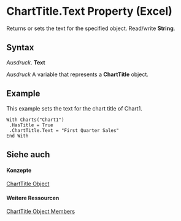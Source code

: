 
# ChartTitle.Text Property (Excel)

Returns or sets the text for the specified object. Read/write  **String**.


## Syntax

 _Ausdruck_. **Text**

 _Ausdruck_ A variable that represents a **ChartTitle** object.


## Example

This example sets the text for the chart title of Chart1.


```
With Charts("Chart1") 
 .HasTitle = True 
 .ChartTitle.Text = "First Quarter Sales" 
End With
```


## Siehe auch


#### Konzepte


[ChartTitle Object](e0a10650-66dd-dd33-e9ba-5a5c0f78f2c3.md)
#### Weitere Ressourcen


[ChartTitle Object Members](http://msdn.microsoft.com/library/289a6f65-7f65-c394-b641-bfd0daf14a1a%28Office.15%29.aspx)